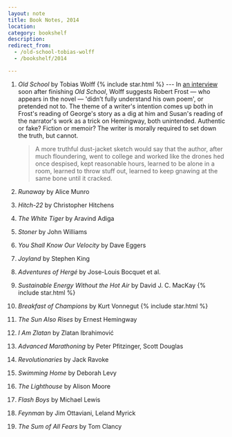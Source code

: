 ```yaml
---
layout: note
title: Book Notes, 2014
location:
category: bookshelf
description:
redirect_from:
  - /old-school-tobias-wolff
  - /bookshelf/2014

---
```


<aside></aside>

1. _Old School_ by Tobias Wolff {% include star.html %} --- In [an
   interview][pr] soon after finishing _Old School_, Wolff suggests Robert Frost
   — who appears in the novel — 'didn’t fully understand his own poem', or
   pretended not to. The theme of a writer's intention comes up both in Frost's
   reading of George's story as a dig at him and Susan's reading of the
   narrator's work as a trick on Hemingway, both unintended. Authentic or fake?
   Fiction or memoir? The writer is morally required to set down the truth, but
   cannot.

   > A more truthful dust-jacket sketch would say that the author, after much
   floundering, went to college and worked like the drones hed once despised,
   kept reasonable hours, learned to be alone in a room, learned to throw stuff
   out, learned to keep gnawing at the same bone until it cracked.

1. _Runaway_ by Alice Munro

1. _Hitch-22_ by Christopher Hitchens

1. _The White Tiger_ by Aravind Adiga

1. _Stoner_ by John Williams

1. _You Shall Know Our Velocity_ by Dave Eggers

1. _Joyland_ by Stephen King

1. _Adventures of Hergé_ by Jose-Louis Bocquet et al.

1. _Sustainable Energy Without the Hot Air_ by David J. C. MacKay {% include star.html %}

1. _Breakfast of Champions_ by Kurt Vonnegut {% include star.html %}

1. _The Sun Also Rises_ by Ernest Hemingway

1. _I Am Zlatan_ by Zlatan Ibrahimović

1. _Advanced Marathoning_ by Peter Pfitzinger, Scott Douglas

1. _Revolutionaries_ by Jack Ravoke

1. _Swimming Home_ by Deborah Levy

1. _The Lighthouse_ by Alison Moore

1. _Flash Boys_ by Michael Lewis

1. _Feynman_ by Jim Ottaviani, Leland Myrick

1. _The Sum of All Fears_ by Tom Clancy

[pr]: http://www.theparisreview.org/interviews/5391/the-art-of-fiction-no-183-tobias-wolff
